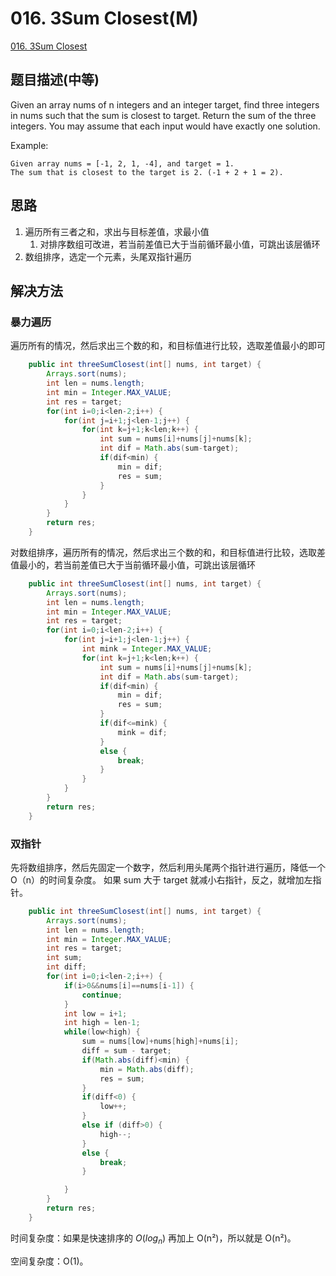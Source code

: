 # 016. 3Sum Closest(M)
[016. 3Sum Closest](https://leetcode-cn.com/problems/3sum-closest/)

## 题目描述\(中等\)

Given an array nums of n integers and an integer target, find three integers in nums such that the sum is closest to target. Return the sum of the three integers. You may assume that each input would have exactly one solution.

Example:

```
Given array nums = [-1, 2, 1, -4], and target = 1.
The sum that is closest to the target is 2. (-1 + 2 + 1 = 2).
```

## 思路

1. 遍历所有三者之和，求出与目标差值，求最小值
   1. 对排序数组可改进，若当前差值已大于当前循环最小值，可跳出该层循环
2. 数组排序，选定一个元素，头尾双指针遍历

## 解决方法

### 暴力遍历

遍历所有的情况，然后求出三个数的和，和目标值进行比较，选取差值最小的即可
```java
    public int threeSumClosest(int[] nums, int target) {
        Arrays.sort(nums);
        int len = nums.length;
        int min = Integer.MAX_VALUE;
        int res = target;
        for(int i=0;i<len-2;i++) {
            for(int j=i+1;j<len-1;j++) {
                for(int k=j+1;k<len;k++) {
                    int sum = nums[i]+nums[j]+nums[k];
                    int dif = Math.abs(sum-target);
                    if(dif<min) {
                        min = dif;
                        res = sum;
                    }
                }
            }
        }
        return res;
    }
```
对数组排序，遍历所有的情况，然后求出三个数的和，和目标值进行比较，选取差值最小的，若当前差值已大于当前循环最小值，可跳出该层循环

```java
    public int threeSumClosest(int[] nums, int target) {
        Arrays.sort(nums);
        int len = nums.length;
        int min = Integer.MAX_VALUE;
        int res = target;
        for(int i=0;i<len-2;i++) {
            for(int j=i+1;j<len-1;j++) {
                int mink = Integer.MAX_VALUE;
                for(int k=j+1;k<len;k++) {
                    int sum = nums[i]+nums[j]+nums[k];
                    int dif = Math.abs(sum-target);
                    if(dif<min) {
                        min = dif;
                        res = sum;
                    }
                    if(dif<=mink) {
                        mink = dif;
                    }
                    else {
                        break;
                    }
                }
            }
        }
        return res;
    }
```

### 双指针

先将数组排序，然后先固定一个数字，然后利用头尾两个指针进行遍历，降低一个 O（n）的时间复杂度。
如果 sum 大于 target 就减小右指针，反之，就增加左指针。

```java
    public int threeSumClosest(int[] nums, int target) {
        Arrays.sort(nums);
        int len = nums.length;
        int min = Integer.MAX_VALUE;
        int res = target;
        int sum;
        int diff;
        for(int i=0;i<len-2;i++) {
            if(i>0&&nums[i]==nums[i-1]) {
                continue;
            }
            int low = i+1;
            int high = len-1;
            while(low<high) {
                sum = nums[low]+nums[high]+nums[i];
                diff = sum - target;
                if(Math.abs(diff)<min) {
                    min = Math.abs(diff);
                    res = sum;
                }
                if(diff<0) {
                    low++;
                }
                else if (diff>0) {
                    high--;
                }
                else {
                    break;
                }

            }
        }
        return res;
    }
```

时间复杂度：如果是快速排序的 $O(log_n)$ 再加上 O(n²)，所以就是 O(n²)。

空间复杂度：O(1)。



